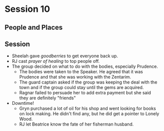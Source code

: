 # Session 10
## People and Places
## Session
* Sheelah gave _goodberries_ to get everyone back up.
* RJ cast _prayer of healing_ to top people off.
* The group decided on what to do with the bodies, especially Prudence.
	* The bodies were taken to the Speaker. He agreed that it was Prudence and that she was working with the Zentarim.
	* The guard captain asked if the group was keeping the deal with the town and if the group could stay until the gems are acquired.
	* Ragnar failed to persuade her to add extra payment but she said they are definitely "friends"
* Downtime!
	* Gryn purchased a lot of oil for his shop and went looking for books on lock making. He didn't find any, but he did get a pointer to Lonely Wood.
	* RJ let Beatrice know the fate of her fisherman husband.
<!--stackedit_data:
eyJoaXN0b3J5IjpbNjY3MTM0NTcxLDI0MTAzNzY0Myw0NzcxMD
UwOTIsNzMwOTk4MTE2XX0=
-->